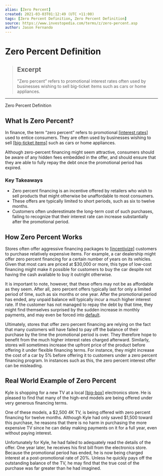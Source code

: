 ```yaml
---
alias: [Zero Percent]
created: 2021-03-03T01:12:49 (UTC +11:00)
tags: [Zero Percent Definition, Zero Percent Definition]
source: https://www.investopedia.com/terms/z/zero-percent.asp
author: Jason Fernando
---
```


# Zero Percent Definition

> ## Excerpt
> "Zero percent” refers to promotional interest rates often used by businesses wishing to sell big-ticket items such as cars or home appliances.

---

Zero Percent Definition
## What Is Zero Percent?

In finance, the term “zero percent” refers to promotional [[interest rates]](https://www.investopedia.com/terms/i/interestrate.asp) used to entice consumers. They are often used by businesses wishing to sell [[big-ticket items]](https://www.investopedia.com/terms/b/big-ticket-item.asp) such as cars or home appliances.

Although zero-percent financing might seem attractive, consumers should be aware of any hidden fees embedded in the offer, and should ensure that they are able to fully repay the debt once the promotional period has expired.

### Key Takeaways

-   Zero percent financing is an incentive offered by retailers who wish to sell products that might otherwise be unaffordable to most consumers.
-   These offers are typically limited to short periods, such as six to twelve months.
-   Customers often underestimate the long-term cost of such purchases, failing to recognize that their interest rate can increase substantially after the promotional period.

## How Zero Percent Works

Stores often offer aggressive financing packages to [[incentivize]](https://www.investopedia.com/articles/economics/11/five-economic-concepts-need-to-know.asp) customers to purchase relatively expensive items. For example, a car dealership might offer zero percent financing for a certain number of years on its vehicles. Given that most cars are priced at $30,000 or more, this type of low-cost financing might make it possible for customers to buy the car despite not having the cash available to buy it outright otherwise.

It is important to note, however, that these offers may not be as affordable as they seem. After all, zero percent offers typically last for only a limited period of time, such as six months or one year. After the promotional period has ended, any unpaid balance will typically incur a much higher interest rate. If the customer has not managed to repay the debt by that time, they might find themselves surprised by the sudden increase in monthly payments, and may even be forced into [default](http://investopedia/).

Ultimately, stores that offer zero percent financing are relying on the fact that many customers will have failed to pay off the balance of their purchase by the time the promotional period is over. They therefore hope to benefit from the much higher interest rates charged afterward. Similarly, stores will sometimes increase the upfront price of the product before offering it under flexible financing terms. For instance, they might increase the cost of a car by 5% before offering it to customers under a zero percent financing program. In instances such as this, the zero percent interest offer can be misleading.

## Real World Example of Zero Percent

Kyle is shopping for a new TV at a local [[big-box]](https://www.investopedia.com/terms/b/big_box_retailer.asp) electronics store. He is pleased to find that many of the high-end models are being offered under very generous financing terms.

One of these models, a $2,500 4K TV, is being offered with zero percent financing for twelve months. Although Kyle had only saved $1,500 toward this purchase, he reasons that there is no harm in purchasing the more expensive TV since he can delay making payments on it for a full year, even without paying interest.

Unfortunately for Kyle, he had failed to adequately read the details of the offer. One year later, he receives his first bill from the electronics store. Because the promotional period has ended, he is now being charged interest at a post-promotional rate of 20%. Unless he quickly pays off the outstanding balance of the TV, he may find that the true cost of the purchase was far greater than he had imagined.
